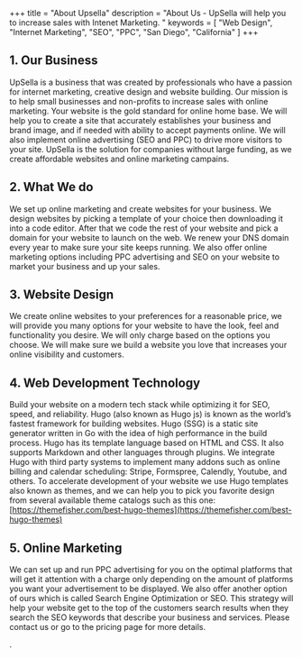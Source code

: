 +++
title = "About Upsella"
description = "About Us - UpSella will help you to increase sales with Intenet Marketing. "
keywords = [
  "Web Design",
  "Internet Marketing",
  "SEO",
  "PPC",
  "San Diego",
  "California"
]
+++
## 1\. Our Business

UpSella is a business that was created by professionals who have a passion for internet marketing, creative design and website building. Our mission is to help small businesses and non-profits to increase sales with online marketing. Your website is the gold standard for online home base. We will help you to create a site that accurately establishes your business and brand image, and if needed with ability to accept payments online. We will also implement online advertising (SEO and PPC) to drive more visitors to your site. UpSella is the solution for companies without large funding, as we create affordable websites and online marketing campains.

## 2\. What We do

We set up online marketing and create websites for your business. We design websites by picking a template of your choice then downloading it into a code editor. After that we code the rest of your website and pick a domain for your website to launch on the web. We renew your DNS domain every year to make sure your site keeps running. We also offer online marketing options including PPC advertising and SEO on your website to market your business and up your sales.

## 3\. Website Design

We create online websites to your preferences for a reasonable price, we will provide you many options for your website to have the look, feel and functionality you desire. We will only charge based on the options you choose. We will make sure we build a website you love that increases your online visibility and customers.

## 4\. Web Development Technology

Build your website on a modern tech stack while optimizing it for SEO, speed, and reliability. Hugo (also known as Hugo js) is known as the world’s fastest framework for building websites. Hugo (SSG) is a static site generator written in Go with the idea of high performance in the build process. Hugo has its template language based on HTML and CSS. It also supports Markdown and other languages through plugins. We integrate Hugo with third party systems to implement many addons such as online billing and calendar scheduling: Stripe, Formspree, Calendly, Youtube, and others. To accelerate development of your website we use Hugo templates also known as themes, and we can help you to pick you favorite design from several available theme catalogs such as this one: [https://themefisher.com/best-hugo-themes](https://themefisher.com/best-hugo-themes)

## 5\. Online Marketing

We can set up and run PPC advertising for you on the optimal platforms that will get it attention with a charge only depending on the amount of platforms you want your advertisement to be displayed. We also offer another option of ours which is called Search Engine Optimization or SEO. This strategy will help your website get to the top of the customers search results when they search the SEO keywords that describe your business and services. Please contact us or go to the pricing page for more details.

.